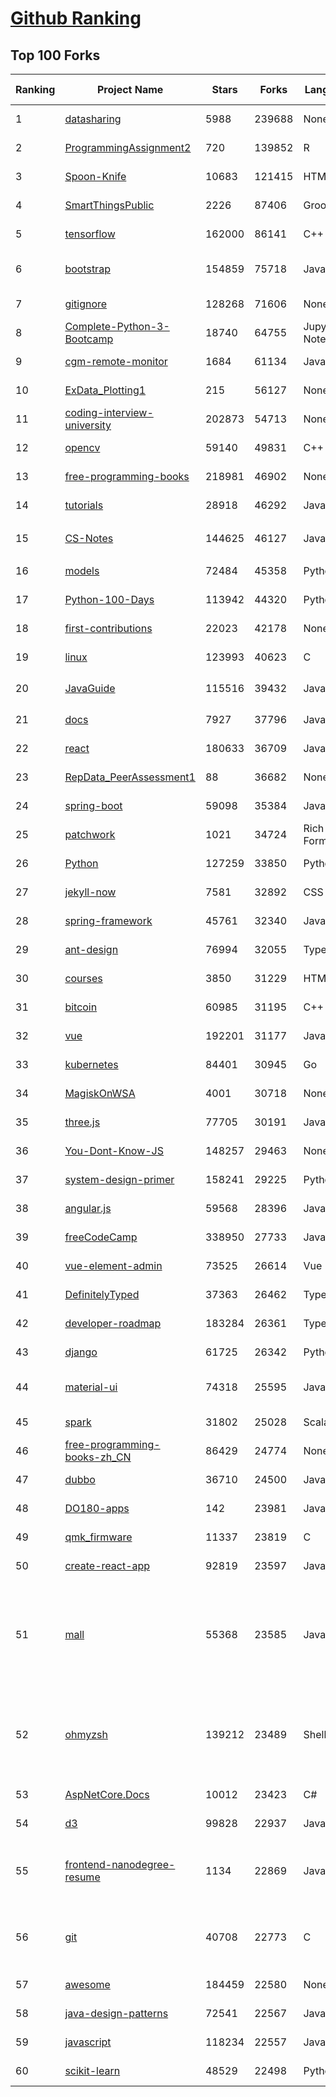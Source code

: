 [Github Ranking](../README.md)
==========

## Top 100 Forks

| Ranking | Project Name | Stars | Forks | Language | Open Issues | Description | Last Commit |
| ------- | ------------ | ----- | ----- | -------- | ----------- | ----------- | ----------- |
| 1 | [datasharing](https://github.com/jtleek/datasharing) | 5988 | 239688 | None | 275 | The Leek group guide to data sharing  | 2022-01-02T23:17:22Z |
| 2 | [ProgrammingAssignment2](https://github.com/rdpeng/ProgrammingAssignment2) | 720 | 139852 | R | 178 | Repository for Programming Assignment 2 for R Programming on Coursera | 2022-01-09T15:23:37Z |
| 3 | [Spoon-Knife](https://github.com/octocat/Spoon-Knife) | 10683 | 121415 | HTML | 1141 | This repo is for demonstration purposes only. | 2022-01-13T01:23:30Z |
| 4 | [SmartThingsPublic](https://github.com/SmartThingsCommunity/SmartThingsPublic) | 2226 | 87406 | Groovy | 56 | SmartThings open-source DeviceTypeHandlers and SmartApps code | 2022-01-12T12:21:34Z |
| 5 | [tensorflow](https://github.com/tensorflow/tensorflow) | 162000 | 86141 | C++ | 2379 | An Open Source Machine Learning Framework for Everyone | 2022-01-13T04:52:14Z |
| 6 | [bootstrap](https://github.com/twbs/bootstrap) | 154859 | 75718 | JavaScript | 340 | The most popular HTML, CSS, and JavaScript framework for developing responsive, mobile first projects on the web. | 2022-01-12T16:29:56Z |
| 7 | [gitignore](https://github.com/github/gitignore) | 128268 | 71606 | None | 0 | A collection of useful .gitignore templates | 2022-01-12T17:44:08Z |
| 8 | [Complete-Python-3-Bootcamp](https://github.com/Pierian-Data/Complete-Python-3-Bootcamp) | 18740 | 64755 | Jupyter Notebook | 57 | Course Files for Complete Python 3 Bootcamp Course on Udemy | 2021-12-27T03:35:21Z |
| 9 | [cgm-remote-monitor](https://github.com/nightscout/cgm-remote-monitor) | 1684 | 61134 | JavaScript | 109 | nightscout web monitor | 2022-01-12T18:05:43Z |
| 10 | [ExData_Plotting1](https://github.com/rdpeng/ExData_Plotting1) | 215 | 56127 | None | 75 | Plotting Assignment 1 for Exploratory Data Analysis | 2021-12-22T15:21:46Z |
| 11 | [coding-interview-university](https://github.com/jwasham/coding-interview-university) | 202873 | 54713 | None | 31 | A complete computer science study plan to become a software engineer. | 2022-01-11T12:00:21Z |
| 12 | [opencv](https://github.com/opencv/opencv) | 59140 | 49831 | C++ | 1981 | Open Source Computer Vision Library | 2022-01-13T04:34:26Z |
| 13 | [free-programming-books](https://github.com/EbookFoundation/free-programming-books) | 218981 | 46902 | None | 32 | :books: Freely available programming books | 2022-01-13T03:08:13Z |
| 14 | [tutorials](https://github.com/eugenp/tutorials) | 28918 | 46292 | Java | 21 | Just Announced - "Learn Spring Security OAuth":  | 2022-01-13T04:46:01Z |
| 15 | [CS-Notes](https://github.com/CyC2018/CS-Notes) | 144625 | 46127 | Java | 94 | :books: 技术面试必备基础知识、Leetcode、计算机操作系统、计算机网络、系统设计 | 2021-12-13T18:29:11Z |
| 16 | [models](https://github.com/tensorflow/models) | 72484 | 45358 | Python | 1130 | Models and examples built with TensorFlow | 2022-01-13T02:04:13Z |
| 17 | [Python-100-Days](https://github.com/jackfrued/Python-100-Days) | 113942 | 44320 | Python | 445 | Python - 100天从新手到大师 | 2022-01-11T09:12:34Z |
| 18 | [first-contributions](https://github.com/firstcontributions/first-contributions) | 22023 | 42178 | None | 52 | 🚀✨ Help beginners to contribute to open source projects | 2022-01-13T04:52:54Z |
| 19 | [linux](https://github.com/torvalds/linux) | 123993 | 40623 | C | 0 | Linux kernel source tree | 2022-01-13T01:08:56Z |
| 20 | [JavaGuide](https://github.com/Snailclimb/JavaGuide) | 115516 | 39432 | Java | 60 | 「Java学习+面试指南」一份涵盖大部分 Java 程序员所需要掌握的核心知识。准备 Java 面试，首选 JavaGuide！ | 2022-01-12T02:53:45Z |
| 21 | [docs](https://github.com/github/docs) | 7927 | 37796 | JavaScript | 105 | The open-source repo for docs.github.com | 2022-01-13T04:42:51Z |
| 22 | [react](https://github.com/facebook/react) | 180633 | 36709 | JavaScript | 690 | A declarative, efficient, and flexible JavaScript library for building user interfaces. | 2022-01-13T01:07:04Z |
| 23 | [RepData_PeerAssessment1](https://github.com/rdpeng/RepData_PeerAssessment1) | 88 | 36682 | None | 6 | Peer Assessment 1 for Reproducible Research | 2021-12-14T16:09:56Z |
| 24 | [spring-boot](https://github.com/spring-projects/spring-boot) | 59098 | 35384 | Java | 568 | Spring Boot | 2022-01-12T23:45:14Z |
| 25 | [patchwork](https://github.com/jlord/patchwork) | 1021 | 34724 | Rich Text Format | 16 | All the Git-it Workshop completers!  | 2022-01-13T04:07:42Z |
| 26 | [Python](https://github.com/TheAlgorithms/Python) | 127259 | 33850 | Python | 17 | All Algorithms implemented in Python | 2022-01-12T08:51:38Z |
| 27 | [jekyll-now](https://github.com/barryclark/jekyll-now) | 7581 | 32892 | CSS | 135 | Build a Jekyll blog in minutes, without touching the command line. | 2022-01-11T15:54:37Z |
| 28 | [spring-framework](https://github.com/spring-projects/spring-framework) | 45761 | 32340 | Java | 1110 | Spring Framework | 2022-01-13T01:51:27Z |
| 29 | [ant-design](https://github.com/ant-design/ant-design) | 76994 | 32055 | TypeScript | 741 | An enterprise-class UI design language and React UI library | 2022-01-13T03:54:20Z |
| 30 | [courses](https://github.com/DataScienceSpecialization/courses) | 3850 | 31229 | HTML | 24 | Course materials for the Data Science Specialization: https://www.coursera.org/specialization/jhudatascience/1 | 2021-03-30T06:51:57Z |
| 31 | [bitcoin](https://github.com/bitcoin/bitcoin) | 60985 | 31195 | C++ | 629 | Bitcoin Core integration/staging tree | 2022-01-13T04:02:34Z |
| 32 | [vue](https://github.com/vuejs/vue) | 192201 | 31177 | JavaScript | 322 | 🖖 Vue.js is a progressive, incrementally-adoptable JavaScript framework for building UI on the web. | 2022-01-12T22:12:01Z |
| 33 | [kubernetes](https://github.com/kubernetes/kubernetes) | 84401 | 30945 | Go | 1673 | Production-Grade Container Scheduling and Management | 2022-01-13T04:59:49Z |
| 34 | [MagiskOnWSA](https://github.com/LSPosed/MagiskOnWSA) | 4001 | 30718 | None | 1 | Integrate Magisk root and Google Apps (OpenGApps) into WSA (Windows Subsystem for Android) | 2022-01-09T11:11:54Z |
| 35 | [three.js](https://github.com/mrdoob/three.js) | 77705 | 30191 | JavaScript | 332 | JavaScript 3D Library. | 2022-01-13T04:45:10Z |
| 36 | [You-Dont-Know-JS](https://github.com/getify/You-Dont-Know-JS) | 148257 | 29463 | None | 84 | A book series on JavaScript. @YDKJS on twitter. | 2022-01-09T02:45:18Z |
| 37 | [system-design-primer](https://github.com/donnemartin/system-design-primer) | 158241 | 29225 | Python | 144 | Learn how to design large-scale systems. Prep for the system design interview.  Includes Anki flashcards. | 2021-12-30T22:40:31Z |
| 38 | [angular.js](https://github.com/angular/angular.js) | 59568 | 28396 | JavaScript | 392 | AngularJS - HTML enhanced for web apps! | 2022-01-05T16:18:38Z |
| 39 | [freeCodeCamp](https://github.com/freeCodeCamp/freeCodeCamp) | 338950 | 27733 | JavaScript | 113 | freeCodeCamp.org's open-source codebase and curriculum. Learn to code for free. | 2022-01-12T23:13:19Z |
| 40 | [vue-element-admin](https://github.com/PanJiaChen/vue-element-admin) | 73525 | 26614 | Vue | 1046 | :tada: A magical vue admin                                                                https://panjiachen.github.io/vue-element-admin | 2022-01-10T13:15:56Z |
| 41 | [DefinitelyTyped](https://github.com/DefinitelyTyped/DefinitelyTyped) | 37363 | 26462 | TypeScript | 534 | The repository for high quality TypeScript type definitions. | 2022-01-13T03:45:25Z |
| 42 | [developer-roadmap](https://github.com/kamranahmedse/developer-roadmap) | 183284 | 26361 | TypeScript | 82 | Roadmap to becoming a developer in 2022 | 2022-01-12T13:39:50Z |
| 43 | [django](https://github.com/django/django) | 61725 | 26342 | Python | 0 | The Web framework for perfectionists with deadlines. | 2022-01-13T04:35:17Z |
| 44 | [material-ui](https://github.com/mui-org/material-ui) | 74318 | 25595 | JavaScript | 777 | MUI (formerly Material-UI) is the React UI library you always wanted. Follow your own design system, or start with Material Design. | 2022-01-13T02:26:28Z |
| 45 | [spark](https://github.com/apache/spark) | 31802 | 25028 | Scala | 0 | Apache Spark - A unified analytics engine for large-scale data processing | 2022-01-13T04:44:50Z |
| 46 | [free-programming-books-zh_CN](https://github.com/justjavac/free-programming-books-zh_CN) | 86429 | 24774 | None | 0 | :books: 免费的计算机编程类中文书籍，欢迎投稿 | 2021-12-07T08:06:21Z |
| 47 | [dubbo](https://github.com/apache/dubbo) | 36710 | 24500 | Java | 306 | Apache Dubbo is a high-performance, java based, open source RPC framework. | 2022-01-12T11:46:27Z |
| 48 | [DO180-apps](https://github.com/RedHatTraining/DO180-apps) | 142 | 23981 | JavaScript | 1 | DO180 Repository for Sample Applications | 2022-01-12T18:21:04Z |
| 49 | [qmk_firmware](https://github.com/qmk/qmk_firmware) | 11337 | 23819 | C | 446 | Open-source keyboard firmware for Atmel AVR and Arm USB families | 2022-01-13T05:00:28Z |
| 50 | [create-react-app](https://github.com/facebook/create-react-app) | 92819 | 23597 | JavaScript | 1135 | Set up a modern web app by running one command. | 2022-01-12T21:53:27Z |
| 51 | [mall](https://github.com/macrozheng/mall) | 55368 | 23585 | Java | 19 | mall项目是一套电商系统，包括前台商城系统及后台管理系统，基于SpringBoot+MyBatis实现，采用Docker容器化部署。 前台商城系统包含首页门户、商品推荐、商品搜索、商品展示、购物车、订单流程、会员中心、客户服务、帮助中心等模块。 后台管理系统包含商品管理、订单管理、会员管理、促销管理、运营管理、内容管理、统计报表、财务管理、权限管理、设置等模块。 | 2022-01-12T02:44:48Z |
| 52 | [ohmyzsh](https://github.com/ohmyzsh/ohmyzsh) | 139212 | 23489 | Shell | 186 | 🙃   A delightful community-driven (with 2,000+ contributors) framework for managing your zsh configuration. Includes 300+ optional plugins (rails, git, macOS, hub, docker, homebrew, node, php, python, etc), 140+ themes to spice up your morning, and an auto-update tool so that makes it easy to keep up with the latest updates from the community. | 2022-01-12T11:19:34Z |
| 53 | [AspNetCore.Docs](https://github.com/dotnet/AspNetCore.Docs) | 10012 | 23423 | C# | 551 | Documentation for ASP.NET Core | 2022-01-13T00:43:32Z |
| 54 | [d3](https://github.com/d3/d3) | 99828 | 22937 | JavaScript | 3 | Bring data to life with SVG, Canvas and HTML. :bar_chart::chart_with_upwards_trend::tada: | 2022-01-07T18:16:48Z |
| 55 | [frontend-nanodegree-resume](https://github.com/udacity/frontend-nanodegree-resume) | 1134 | 22869 | JavaScript | 1 | This repository is used for one of the projects in Udacity's Front-End Web Developer Nanodegree program. Learn how to become a Front-End Developer today with line-by-line code reviewed projects and get a job with career services! | 2021-01-19T18:33:22Z |
| 56 | [git](https://github.com/git/git) | 40708 | 22773 | C | 0 | Git Source Code Mirror - This is a publish-only repository but pull requests can be turned into patches to the mailing list via GitGitGadget (https://gitgitgadget.github.io/). Please follow Documentation/SubmittingPatches procedure for any of your improvements. | 2022-01-13T01:42:59Z |
| 57 | [awesome](https://github.com/sindresorhus/awesome) | 184459 | 22580 | None | 22 | 😎 Awesome lists about all kinds of interesting topics | 2022-01-06T21:33:01Z |
| 58 | [java-design-patterns](https://github.com/iluwatar/java-design-patterns) | 72541 | 22567 | Java | 216 | Design patterns implemented in Java | 2022-01-12T08:10:46Z |
| 59 | [javascript](https://github.com/airbnb/javascript) | 118234 | 22557 | JavaScript | 86 | JavaScript Style Guide | 2022-01-11T20:16:31Z |
| 60 | [scikit-learn](https://github.com/scikit-learn/scikit-learn) | 48529 | 22498 | Python | 1683 | scikit-learn: machine learning in Python | 2022-01-13T03:53:30Z |

